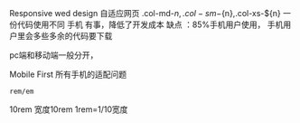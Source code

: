 Responsive wed design 自适应网页
.col-md-${n},.col-sm-${n},.col-xs-${n}
一份代码使用不同 手机 有事，降低了开发成本
缺点 ：85%手机用户使用，
手机用户里会多些多余的代码要下载

pc端和移动端一般分开，

Mobile First 
    所有手机的适配问题

    rem/em

10rem 宽度10rem
1rem=1/10宽度
